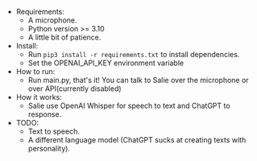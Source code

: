 - Requirements:
  - A microphone.
  - Python version >= 3.10
  - A little bit of patience.
- Install:
  - Run `pip3 install -r requirements.txt` to install dependencies.
  - Set the OPENAI_API_KEY environment variable
- How to run:
  - Run main.py, that's it! You can talk to Salie over the microphone or over API(currently disabled)
- How it works:
  - Salie use OpenAI Whisper for speech to text and ChatGPT to response.
- TODO:
  - Text to speech.
  - A different language model (ChatGPT sucks at creating texts with personality).